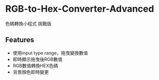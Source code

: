 # RGB-to-Hex-Converter-Advanced
色碼轉換小程式 挑戰版

## Features
- 使用input type range，拖曳變換數值
- 即時顯示拖曳後RGB數值
- RGB數值轉換HEX色碼
- 背景顏色即時變更

